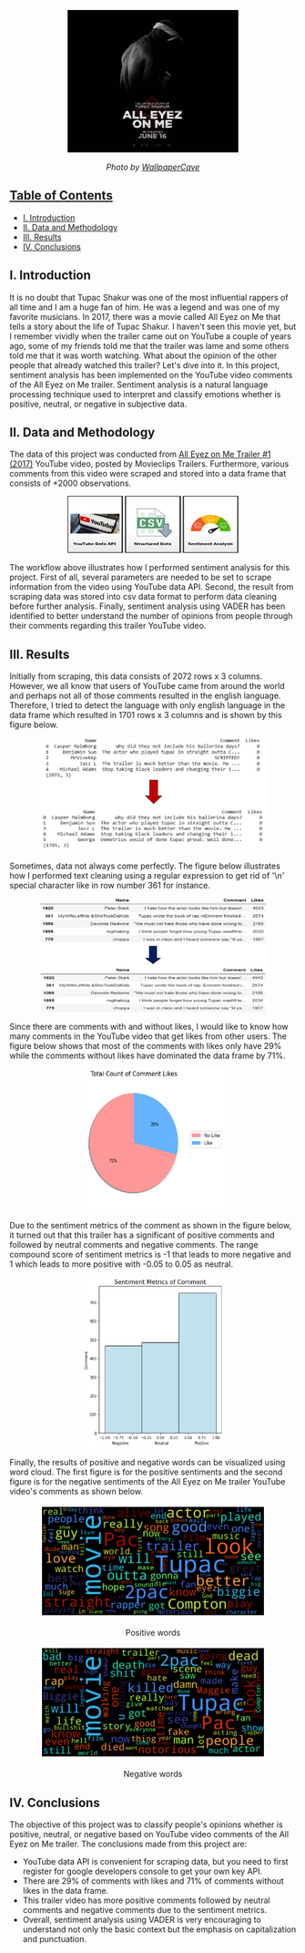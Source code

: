 <p align="center">
  <img width="300" height="250" src="https://github.com/a-pradono/youtube_sentiment/blob/main/Images/pac_header.jpg">
</p>
<p align="center">
  <em>Photo by <a href=https://wallpapercave.com/all-eyez-on-me-wallpapers>WallpaperCave</em>
</p>

## Table of Contents

- [I. Introduction](#i-introduction)
- [II. Data and Methodology](#ii-data-and-methodology)
- [III. Results](#iii-results)
- [IV. Conclusions](#iv-conclusions)

## I. Introduction
It is no doubt that Tupac Shakur was one of the most influential rappers of all time and I am a huge fan of him. He was a legend and was one of my favorite musicians. In 2017, there was a movie called All Eyez on Me that tells a story about the life of Tupac Shakur. I haven't seen this movie yet, but I remember vividly when the trailer came out on YouTube a couple of years ago, some of my friends told me that the trailer was lame and some others told me that it was worth watching. What about the opinion of the other people that already watched this trailer? Let's dive into it. In this project, sentiment analysis has been implemented on the YouTube video comments of the All Eyez on Me trailer. Sentiment analysis is a natural language processing technique used to interpret and classify emotions whether is positive, neutral, or negative in subjective data.

## II. Data and Methodology
The data of this project was conducted from [All Eyez on Me Trailer #1 (2017)](https://www.youtube.com/watch?v=njnwYSybwko&t=3s) YouTube video, posted by Movieclips Trailers. Furthermore, various comments from this video were scraped and stored into a data frame that consists of +2000 observations. 

<p align="center">
  <img width="300" height="100" src="https://github.com/a-pradono/youtube_sentiment/blob/main/Images/workflow.jpg">
</p>

The workflow above illustrates how I performed sentiment analysis for this project. First of all, several parameters are needed to be set to scrape information from the video using YouTube data API. Second, the result from scraping data was stored into csv data format to perform data cleaning before further analysis. Finally, sentiment analysis using VADER has been identified to better understand the number of opinions from people through their comments regarding this trailer YouTube video.

## III. Results
Initially from scraping, this data consists of 2072 rows x 3 columns. However, we all know that users of YouTube came from around the world and perhaps not all of those comments resulted in the english language. Therefore, I tried to detect the language with only english language in the data frame which resulted in 1701 rows x 3 columns and is shown by this figure below.

<p align="center">
  <img width="400" height="200" src="https://github.com/a-pradono/youtube_sentiment/blob/main/Images/figure-01.jpg">
</p>

Sometimes, data not always come perfectly. The figure below illustrates how I performed text cleaning using a regular expression to get rid of '\n' special character like in row number 361 for instance.

<p align="center">
  <img width="400" height="200" src="https://github.com/a-pradono/youtube_sentiment/blob/main/Images/figure-02.jpg">
</p>

Since there are comments with and without likes, I would like to know how many comments in the YouTube video that get likes from other users. The figure below shows that most of the comments with likes only have 29% while the comments without likes have dominated the data frame by 71%.

<p align="center">
  <img width="250" height="250" src="https://github.com/a-pradono/youtube_sentiment/blob/main/Images/figure-03.jpg">
</p>

Due to the sentiment metrics of the comment as shown in the figure below, it turned out that this trailer has a significant of positive comments and followed by neutral comments and negative comments. The range compound score of sentiment metrics is -1 that leads to more negative and 1 which leads to more positive with -0.05 to 0.05 as neutral.

<p align="center">
  <img width="250" height="300" src="https://github.com/a-pradono/youtube_sentiment/blob/main/Images/figure-04.jpg">
</p>

Finally, the results of positive and negative words can be visualized using word cloud. The first figure is for the positive sentiments and the second figure is for the negative sentiments of the All Eyez on Me trailer YouTube video's comments as shown below.

<p align="center">
  <img width="400" height="200" src="https://github.com/a-pradono/youtube_sentiment/blob/main/Images/figure-05.jpg">
<p align="center">
  Positive words
</p>

<p align="center">
  <img width="400" height="200" src="https://github.com/a-pradono/youtube_sentiment/blob/main/Images/figure-06.jpg">
<p align="center">
  Negative words
</p>


## IV. Conclusions
The objective of this project was to classify people's opinions whether is positive, neutral, or negative based on YouTube video comments of the All Eyez on Me trailer. The conclusions made from this project are:
  * YouTube data API is convenient for scraping data, but you need to first register for google developers console to get your own key API. 
  * There are 29% of comments with likes and 71% of comments without likes in the data frame.
  * This trailer video has more positive comments followed by neutral comments and negative comments due to the sentiment metrics.
  * Overall, sentiment analysis using VADER is very encouraging to understand not only the basic context but the emphasis on capitalization and punctuation.
